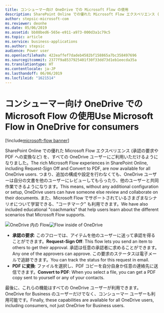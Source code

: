 ```yaml
---
title: コンシューマー向け OneDrive での Microsoft Flow の使用
description: SharePoint Online での優れた Microsoft Flow エクスペリエンス (承認の要求や PDF への変換など) を、すべての OneDrive ユーザーにご利用いただけるようになりました。
author: stepsic-microsoft-com
ms.reviewer: deonhe
ms.date: 05/06/2019
ms.assetid: bb88bed6-565e-e911-a973-000d3a1c79c5
ms.topic: article
ms.service: business-applications
ms.author: stepsic
audience: Power user
ms.openlocfilehash: 422eaffef7dadeb4582bf158865a7bc358497696
ms.sourcegitcommit: 2377f9a8537925401f30f33dd73d1eb1eecda35a
ms.translationtype: HT
ms.contentlocale: ja-JP
ms.lasthandoff: 06/06/2019
ms.locfileid: "1621514"
---
```

# <a name="use-microsoft-flow-in-onedrive-for-consumers"></a><span data-ttu-id="c6d06-103">コンシューマー向け OneDrive での Microsoft Flow の使用</span><span class="sxs-lookup"><span data-stu-id="c6d06-103">Use Microsoft Flow in OneDrive for consumers</span></span>

[!include[microsoft-flow banner](../includes/microsoft-flow.md)]

<span data-ttu-id="c6d06-104">SharePoint Online での優れた Microsoft Flow エクスペリエンス (承認の要求や PDF への変換など) を、すべての OneDrive ユーザーにご利用いただけるようになりました。</span><span class="sxs-lookup"><span data-stu-id="c6d06-104">The rich Microsoft Flow experiences in SharePoint Online, including Request-Sign Off and Convert to PDF, are now available for all OneDrive users.</span></span> <span data-ttu-id="c6d06-105">つまり、追加の構成や設定を行わなくても、OneDrive ユーザーは自分の文書を他のユーザーにレビューしてもらったり、他のユーザーと共同作業できるようになります。</span><span class="sxs-lookup"><span data-stu-id="c6d06-105">This means, without any additional configuration or setup, OneDrive users can have someone else review and collaborate on their documents.</span></span> <span data-ttu-id="c6d06-106">また、Microsoft Flow でサポートされているさまざまなシナリオについて学習できる、"コーチマーク" も利用できます。</span><span class="sxs-lookup"><span data-stu-id="c6d06-106">We have also included educational "coachmarks" that help users learn about the different scenarios that Microsoft Flow supports.</span></span>

<span data-ttu-id="c6d06-107">![OneDrive 内の Flow](media/OneDriveConsumer-1.png "OneDrive 内の Flow")</span><span class="sxs-lookup"><span data-stu-id="c6d06-107">![Flow inside of OneDrive](media/OneDriveConsumer-1.png "Flow inside of OneDrive")</span></span>

- <span data-ttu-id="c6d06-108">**承認の要求**: このフローでは、アイテムを他のユーザーに送って承認を得ることができます。</span><span class="sxs-lookup"><span data-stu-id="c6d06-108">**Request-Sign Off**: This flow lets you send an item to others to get their approval.</span></span> <span data-ttu-id="c6d06-109">承認は任意の承認者に求めることができます。</span><span class="sxs-lookup"><span data-stu-id="c6d06-109">Any one of the approvers can approve.</span></span> <span data-ttu-id="c6d06-110">この要求のステータスは電子メールで追跡できます。</span><span class="sxs-lookup"><span data-stu-id="c6d06-110">You can track the status for this request in email.</span></span>
- <span data-ttu-id="c6d06-111">**PDF に変換**: ファイルを選択し、PDF コピーを自分自身か任意の連絡先に送信できます。</span><span class="sxs-lookup"><span data-stu-id="c6d06-111">**Convert to PDF**: When you select a file, you can get a PDF copy sent to yourself or any of your contacts.</span></span>

<span data-ttu-id="c6d06-112">最後に、これらの機能はすべての OneDrive ユーザーが利用できます。OneDrive for Business のユーザーだけでなく、コンシューマー ユーザーも利用可能です。</span><span class="sxs-lookup"><span data-stu-id="c6d06-112">Finally, these capabilities are available for all OneDrive users, including consumers, not just OneDrive for Business users.</span></span>
